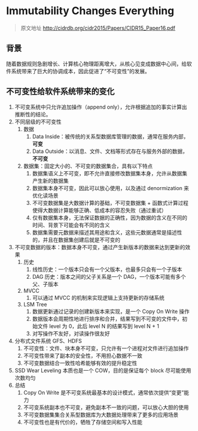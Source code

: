 # Immutability Changes Everything
> 原文地址 http://cidrdb.org/cidr2015/Papers/CIDR15_Paper16.pdf

## 背景
随着数据规则急剧增长、计算核心物理距离增大，从核心见变成数据中心间，给软件系统带来了巨大的协调成本，因此促进了“不可变性”的发展。

## 不可变性给软件系统带来的变化
1. 不可变系统中只允许追加操作（append only），允许根据追加的事实计算出推断性的结论。
2. 不同层级的不可变性
    1. 数据
        1. Data Inside：被传统的关系型数据库管理的数据，通常在服务内部，**可变**
        2. Data Outside：以消息、文件、文档等形式存在与服务外部的数据，**不可变**
    2. 数据集：固定大小的、不可变的数据集合，具有以下特点
        1. 数据集语义上不可变，即不允许直接修改数据集本身，允许从数据集产生新的数据集
        2. 数据集本身不可变，因此可以放心使用，以及通过 denormization 来优化读场景
        3. 不可变数据集是大数据计算的基础，不可变数据集 + 函数式计算过程使得大数据计算能够正确、低成本的容忍失败（通过重试）
        4. 仅有数据集本身，无法保证数据的正确性，因为数据的含义在不同的时间、背景下可能会有不同的含义
        5. 数据集需要元数据来描述其用途和含义，这些元数据通常是描述性的，并且在数据集创建后就是不可变的
3. 不可变数据的版本：数据本身不可变，通过产生新版本的数据来达到更新的效果
    1. 历史
        1. 线性历史：一个版本只会有一个父版本，也最多只会有一个子版本
        2. DAG 历史：版本之间的父子关系是一个 DAG，一个版本可能有多个父、子版本
    2. MVCC
        1. 可以通过 MVCC 的机制来实现逻辑上支持更新的存储系统
    3. LSM Tree
        1. 数据更新通过记录的创建新版本来实现，是一个 Copy On Write 操作
        2. 数据版本会周期性地进行排序和合并，结果写到不可变的文件中，初始文件 level 为 0，此后 level N 的结果写到 level N + 1
        3. 对写操作不友好，对读操作很友好
4. 分布式文件系统 GFS、HDFS
    1. 不可变性：文件、块本身不可变，只允许有一个进程对文件进行追加操作
    2. 不可变性带来了副本的安全性，不用担心数据不一致
    3. 不可变数据结合一致性哈希能够有效的提升稳定性
5. SSD Wear Leveling 本质也是一个 COW，目的是保证每个 block 尽可能使用次数均匀
6. 总结
    1. Copy On Write 是不可变系统最基本的设计模式，通常依次提供“变更”能力
    2. 不可变系统副本也不可变，避免副本不一致的问题，可以放心大胆的使用
    3. 不可变数据集集合关系型数据库为大数据处理带来了更多的应用场景
    4. 不可变性也是有代价的，牺牲了存储空间和写入性能
